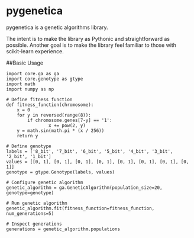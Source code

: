 pygenetica
==========

pygenetica is a genetic algorithms library.

The intent is to make the library as Pythonic and straightforward as possible.  Another goal is to make the library feel familiar to those with scikit-learn experience.

##Basic Usage
```
import core.ga as ga
import core.genotype as gtype
import math
import numpy as np

# Define fitness function
def fitness_function(chromosome):
    x = 0
    for y in reversed(range(8)):
        if chromosome.genes[7-y] == '1':
                x += pow(2, y)
    y = math.sin(math.pi * (x / 256))
    return y

# Define genotype
labels = ['8_bit', '7_bit', '6_bit', '5_bit', '4_bit', '3_bit', '2_bit', '1_bit']
values = [[0, 1], [0, 1], [0, 1], [0, 1], [0, 1], [0, 1], [0, 1], [0, 1]]
genotype = gtype.Genotype(labels, values)

# Configure genetic algorithm 
genetic_algorithm = ga.GeneticAlgorithm(population_size=20, genotype=genotype)

# Run genetic algorithm 
genetic_algorithm.fit(fitness_function=fitness_function, num_generations=5)

# Inspect generations
generations = genetic_algorithm.populations
```

